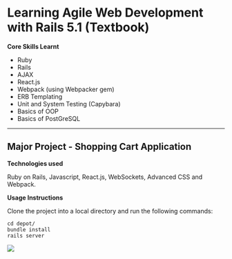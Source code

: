 # Learning Agile Web Development with Rails 5.1 (Textbook)

**Core Skills Learnt**

- Ruby
- Rails
- AJAX
- React.js
- Webpack (using Webpacker gem)
- ERB Templating
- Unit and System Testing (Capybara)
- Basics of OOP
- Basics of PostGreSQL

---

## Major Project - Shopping Cart Application

**Technologies used**

Ruby on Rails, Javascript, React.js, WebSockets, Advanced CSS and Webpack.

**Usage Instructions**

Clone the project into a local directory and run the following commands:

```
cd depot/
bundle install
rails server
```

![](https://imgur.com/LJFYlUo)
